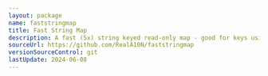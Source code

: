 ```yaml
---
layout: package
name: faststringmap
title: Fast String Map
description: A fast (5x) string keyed read-only map - good for keys using a small set of runes.
sourceUrl: https://github.com/RealA10N/faststringmap
versionSourceControl: git
lastUpdate: 2024-06-08
---
```

